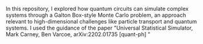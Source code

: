 In this repository, I explored how quantum circuits can simulate complex systems through a Galton Box-style Monte Carlo problem, an approach relevant to high-dimensional challenges like particle transport and quantum systems. I used the guidance of the paper "Universal Statistical Simulator,  Mark Carney, Ben Varcoe, arXiv:2202.01735 [quant-ph] "
